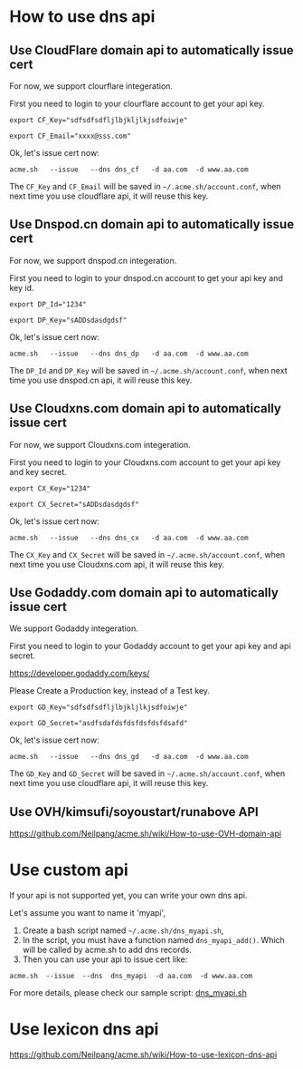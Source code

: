 # How to use dns api

## Use CloudFlare domain api to automatically issue cert

For now, we support clourflare integeration.

First you need to login to your clourflare account to get your api key.

```
export CF_Key="sdfsdfsdfljlbjkljlkjsdfoiwje"

export CF_Email="xxxx@sss.com"

```

Ok, let's issue cert now:
```
acme.sh   --issue   --dns dns_cf   -d aa.com  -d www.aa.com
```

The `CF_Key` and `CF_Email`  will be saved in `~/.acme.sh/account.conf`, when next time you use cloudflare api, it will reuse this key.



## Use Dnspod.cn domain api to automatically issue cert

For now, we support dnspod.cn integeration.

First you need to login to your dnspod.cn account to get your api key and key id.

```
export DP_Id="1234"

export DP_Key="sADDsdasdgdsf"

```

Ok, let's issue cert now:
```
acme.sh   --issue   --dns dns_dp   -d aa.com  -d www.aa.com
```

The `DP_Id` and `DP_Key`  will be saved in `~/.acme.sh/account.conf`, when next time you use dnspod.cn api, it will reuse this key.


## Use Cloudxns.com domain api to automatically issue cert

For now, we support Cloudxns.com integeration.

First you need to login to your Cloudxns.com account to get your api key and key secret.

```
export CX_Key="1234"

export CX_Secret="sADDsdasdgdsf"

```

Ok, let's issue cert now:
```
acme.sh   --issue   --dns dns_cx   -d aa.com  -d www.aa.com
```

The `CX_Key` and `CX_Secret`  will be saved in `~/.acme.sh/account.conf`, when next time you use Cloudxns.com api, it will reuse this key.


## Use Godaddy.com domain api to automatically issue cert

We support Godaddy integeration.

First you need to login to your Godaddy account to get your api key and api secret.

https://developer.godaddy.com/keys/

Please Create a Production key, instead of a Test key.


```
export GD_Key="sdfsdfsdfljlbjkljlkjsdfoiwje"

export GD_Secret="asdfsdafdsfdsfdsfdsfdsafd"

```

Ok, let's issue cert now:
```
acme.sh   --issue   --dns dns_gd   -d aa.com  -d www.aa.com
```

The `GD_Key` and `GD_Secret`  will be saved in `~/.acme.sh/account.conf`, when next time you use cloudflare api, it will reuse this key.

## Use OVH/kimsufi/soyoustart/runabove API

https://github.com/Neilpang/acme.sh/wiki/How-to-use-OVH-domain-api

# Use custom api

If your api is not supported yet,  you can write your own dns api.

Let's assume you want to name it 'myapi',

1. Create a bash script named  `~/.acme.sh/dns_myapi.sh`,
2. In the script, you must have a function named `dns_myapi_add()`. Which will be called by acme.sh to add dns records.
3. Then you can use your api to issue cert like:

```
acme.sh  --issue  --dns  dns_myapi  -d aa.com  -d www.aa.com
```

For more details, please check our sample script: [dns_myapi.sh](dns_myapi.sh)



# Use lexicon dns api

https://github.com/Neilpang/acme.sh/wiki/How-to-use-lexicon-dns-api


